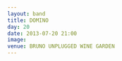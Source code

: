 ```yaml
---
layout: band
title: DOMINO
day: 20
date: 2013-07-20 21:00
image: 
venue: BRUNO UNPLUGGED WINE GARDEN
---
```



